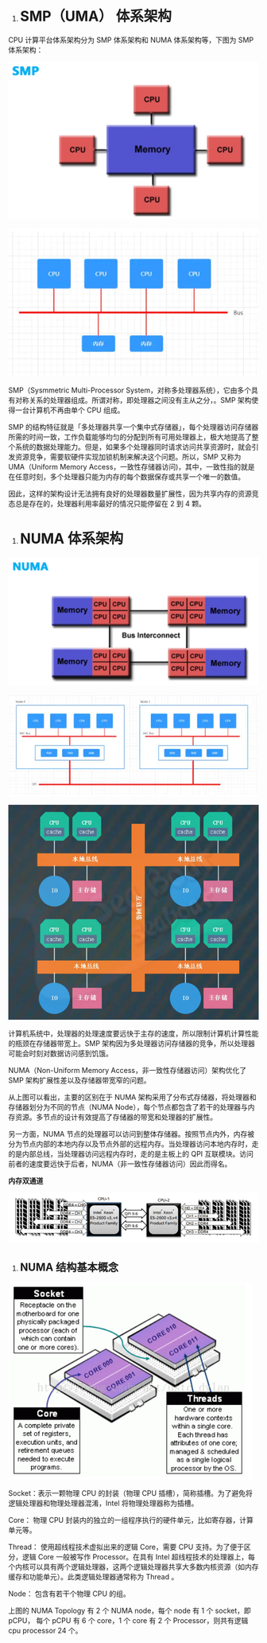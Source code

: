 1. # SMP（UMA） 体系架构

CPU 计算平台体系架构分为 SMP 体系架构和 NUMA 体系架构等，下图为 SMP 体系架构：

![](/assets/compute-arch-numa-smp1.png)

![](/assets/compute-arch-numa-smp2.png)

SMP（Sysmmetric Multi-Processor System，对称多处理器系统），它由多个具有对称关系的处理器组成。所谓对称，即处理器之间没有主从之分，。SMP 架构使得一台计算机不再由单个 CPU 组成。

SMP 的结构特征就是「多处理器共享一个集中式存储器」，每个处理器访问存储器所需的时间一致，工作负载能够均匀的分配到所有可用处理器上，极大地提高了整个系统的数据处理能力。但是，如果多个处理器同时请求访问共享资源时，就会引发资源竞争，需要软硬件实现加锁机制来解决这个问题。所以，SMP 又称为 UMA（Uniform Memory Access，一致性存储器访问\)，其中，一致性指的就是在任意时刻，多个处理器只能为内存的每个数据保存或共享一个唯一的数值。

因此，这样的架构设计无法拥有良好的处理器数量扩展性，因为共享内存的资源竞态总是存在的，处理器利用率最好的情况只能停留在 2 到 4 颗。

1. # NUMA 体系架构

![](/assets/compute-arch-numa-numa1.png)

![](/assets/compute-arch-numa-numa2.png)

![](/assets/compute-arch-numa-numa3.png)

计算机系统中，处理器的处理速度要远快于主存的速度，所以限制计算机计算性能的瓶颈在存储器带宽上。SMP 架构因为多处理器访问存储器的竞争，所以处理器可能会时刻对数据访问感到饥饿。

NUMA（Non-Uniform Memory Access，非一致性存储器访问）架构优化了 SMP 架构扩展性差以及存储器带宽窄的问题。

从上图可以看出，主要的区别在于 NUMA 架构采用了分布式存储器，将处理器和存储器划分为不同的节点（NUMA Node），每个节点都包含了若干的处理器与内存资源。多节点的设计有效提高了存储器的带宽和处理器的扩展性。

另一方面，NUMA 节点的处理器可以访问到整体存储器。按照节点内外，内存被分为节点内部的本地内存以及节点外部的远程内存。当处理器访问本地内存时，走的是内部总线，当处理器访问远程内存时，走的是主板上的 QPI 互联模块。访问前者的速度要远快于后者，NUMA（非一致性存储器访问）因此而得名。



**内存双通道**

![](/assets/compute-arch-numa-2mem.png)

1. ## NUMA 结构基本概念

![](/assets/compute-arch-numa-numa4.png)

Socket：表示一颗物理 CPU 的封装（物理 CPU 插槽），简称插槽。为了避免将逻辑处理器和物理处理器混淆，Intel 将物理处理器称为插槽。

Core： 物理 CPU 封装内的独立的一组程序执行的硬件单元，比如寄存器，计算单元等。

Thread： 使用超线程技术虚拟出来的逻辑 Core，需要 CPU 支持。为了便于区分，逻辑 Core 一般被写作 Processor。在具有 Intel 超线程技术的处理器上，每个内核可以具有两个逻辑处理器，这两个逻辑处理器共享大多数内核资源（如内存缓存和功能单元）。此类逻辑处理器通常称为 Thread 。

Node： 包含有若干个物理 CPU 的组。

上图的 NUMA Topology 有 2 个 NUMA node，每个 node 有 1 个 socket，即 pCPU， 每个 pCPU 有 6 个 core，1 个 core 有 2 个 Processor，则共有逻辑 cpu processor 24 个。

